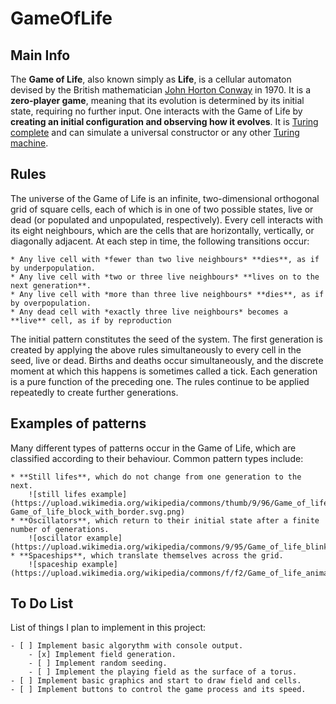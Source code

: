 # GameOfLife

## Main Info
The **Game of Life**, also known simply as **Life**, is a cellular automaton devised by the British mathematician [John Horton Conway](https://en.wikipedia.org/wiki/John_Horton_Conway) in 1970.
It is a **zero-player game**, meaning that its evolution is determined by its initial state, requiring no further input.
One interacts with the Game of Life by **creating an initial configuration and observing how it evolves**.
It is [Turing complete](https://en.wikipedia.org/wiki/Turing_completeness) and can simulate a universal constructor or any other [Turing machine](https://en.wikipedia.org/wiki/Turing_machine). 

## Rules
The universe of the Game of Life is an infinite, two-dimensional orthogonal grid of square cells, each of which is in one of two possible states, live or dead (or populated and unpopulated, respectively).
Every cell interacts with its eight neighbours, which are the cells that are horizontally, vertically, or diagonally adjacent.
At each step in time, the following transitions occur:
    
    * Any live cell with *fewer than two live neighbours* **dies**, as if by underpopulation.
    * Any live cell with *two or three live neighbours* **lives on to the next generation**.
    * Any live cell with *more than three live neighbours* **dies**, as if by overpopulation.
    * Any dead cell with *exactly three live neighbours* becomes a **live** cell, as if by reproduction

The initial pattern constitutes the seed of the system.
The first generation is created by applying the above rules simultaneously to every cell in the seed, live or dead.
Births and deaths occur simultaneously, and the discrete moment at which this happens is sometimes called a tick.
Each generation is a pure function of the preceding one.
The rules continue to be applied repeatedly to create further generations. 

## Examples of patterns
Many different types of patterns occur in the Game of Life, which are classified according to their behaviour.
Common pattern types include:
    
    * **Still lifes**, which do not change from one generation to the next.
        ![still lifes example](https://upload.wikimedia.org/wikipedia/commons/thumb/9/96/Game_of_life_block_with_border.svg/1024px-Game_of_life_block_with_border.svg.png)
    * **Oscillators**, which return to their initial state after a finite number of generations.
        ![oscillator example](https://upload.wikimedia.org/wikipedia/commons/9/95/Game_of_life_blinker.gif)
    * **Spaceships**, which translate themselves across the grid. 
        ![spaceship example](https://upload.wikimedia.org/wikipedia/commons/f/f2/Game_of_life_animated_glider.gif)

## To Do List
List of things I plan to implement in this project:
    
    - [ ] Implement basic algorythm with console output.
        - [x] Implement field generation.
        - [ ] Implement random seeding.
        - [ ] Implement the playing field as the surface of a torus.
    - [ ] Implement basic graphics and start to draw field and cells.
    - [ ] Implement buttons to control the game process and its speed.